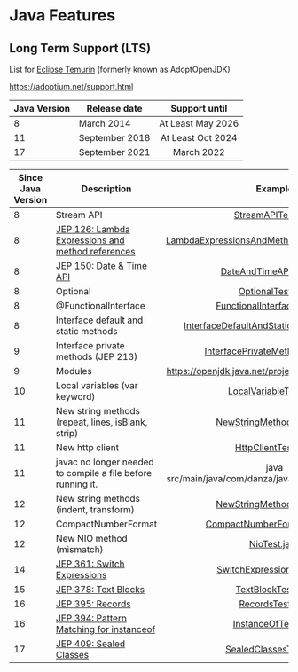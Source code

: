 # Java Features

## Long Term Support (LTS)

List for [Eclipse Temurin](https://adoptium.net/index.html) (formerly known as AdoptOpenJDK)

https://adoptium.net/support.html

| Java Version | Release date   |   Support until   |
|--------------|----------------|:-----------------:|
| 8            | March 2014     | At Least May 2026 |
| 11           | September 2018 | At Least Oct 2024 |
| 17           | September 2021 |    March 2022     |

| Since Java Version | Description                                                                            |                                                               Example                                                                |
|--------------------|----------------------------------------------------------------------------------------|:------------------------------------------------------------------------------------------------------------------------------------:|
| 8                  | Stream API                                                                             |                            [StreamAPITest.java](src/test/java/com/danza/java/features/StreamAPITest.java)                            |
| 8                  | [JEP 126: Lambda Expressions and method references](https://openjdk.java.net/jeps/126) | [LambdaExpressionsAndMethodReferencesTest.java](src/test/java/com/danza/java/features/LambdaExpressionsAndMethodReferencesTest.java) |
| 8                  | [JEP 150: Date & Time API](https://openjdk.java.net/jeps/150)                          |                       [DateAndTimeAPITest.java](src/test/java/com/danza/java/features/DateAndTimeAPITest.java)                       |
| 8                  | Optional                                                                               |                             [OptionalTest.java](src/test/java/com/danza/java/features/OptionalTest.java)                             |
| 8                  | @FunctionalInterface                                                                   |                  [FunctionalInterfaceTest.java](src/test/java/com/danza/java/features/FunctionalInterfaceTest.java)                  |
| 8                  | Interface default and static methods                                                   |     [InterfaceDefaultAndStaticMethodsTest.java](src/test/java/com/danza/java/features/InterfaceDefaultAndStaticMethodsTest.java)     |
| 9                  | Interface private methods (JEP 213)                                                    |              [InterfacePrivateMethodsTest.java](src/test/java/com/danza/java/features/InterfacePrivateMethodsTest.java)              |
| 9                  | Modules                                                                                |                                         https://openjdk.java.net/projects/jigsaw/quick-start                                         |
| 10                 | Local variables (var keyword)                                                          |                        [LocalVariableTest.java](src/test/java/com/danza/java/features/LocalVariableTest.java)                        |
| 11                 | New string methods (repeat, lines, isBlank, strip)                                     |                     [NewStringMethodsTest.java](src/test/java/com/danza/java/features/NewStringMethodsTest.java)                     |
| 11                 | New http client                                                                        |                           [HttpClientTest.java](src/test/java/com/danza/java/features/HttpClientTest.java)                           |
| 11                 | javac no longer needed to compile a file before running it.                            |                                        java src/main/java/com/danza/java/features/MyApp.java                                         |
| 12                 | New string methods (indent, transform)                                                 |                     [NewStringMethodsTest.java](src/test/java/com/danza/java/features/NewStringMethodsTest.java)                     |
| 12                 | CompactNumberFormat                                                                    |                  [CompactNumberFormatTest.java](src/test/java/com/danza/java/features/CompactNumberFormatTest.java)                  |
| 12                 | New NIO method (mismatch)                                                              |                                  [NioTest.java](src/test/java/com/danza/java/features/NioTest.java)                                  |
| 14                 | [JEP 361: Switch Expressions](https://openjdk.java.net/jeps/361)                       |                    [SwitchExpressionsTest.java](src/test/java/com/danza/java/features/SwitchExpressionsTest.java)                    |
| 15                 | [JEP 378: Text Blocks](https://openjdk.java.net/jeps/378)                              |                            [TextBlockTest.java](src/test/java/com/danza/java/features/TextBlockTest.java)                            |
| 16                 | [JEP 395: Records](https://openjdk.java.net/jeps/395)                                  |                              [RecordsTest.java](src/test/java/com/danza/java/features/RecordsTest.java)                              |
| 16                 | [JEP 394: Pattern Matching for instanceof](https://openjdk.java.net/jeps/394)          |                           [InstanceOfTest.java](src/test/java/com/danza/java/features/InstanceOfTest.java)                           |
| 17                 | [JEP 409: Sealed Classes](https://openjdk.java.net/jeps/409)                           |                        [SealedClassesTest.java](src/test/java/com/danza/java/features/SealedClassesTest.java)                        |

